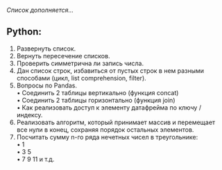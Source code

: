 *Список дополняется...*
## Python:
1.	Развернуть список. 
2.	Вернуть пересечение списков.
3.	Проверить симметрична ли запись числа.
4.	Дан список строк, избавиться от пустых строк в нем разными способами (цикл, list comprehension, filter).
5.	Вопросы по Pandas.  
•	Соединить 2 таблицы вертикально (функция concat)  
•	Соединить 2 таблицы горизонтально (функция join)  
•	Как реализовать доступ к элементу датафрейма по ключу / индексу.  
6.	Реализовать алгоритм, который принимает массив и перемещает все нули в конец, сохраняя порядок остальных элементов.
7.	Посчитать сумму n-го ряда нечетных чисел в треугольнике:  
•	1  
•	3 5  
•	7 9 11  и т.д.  



